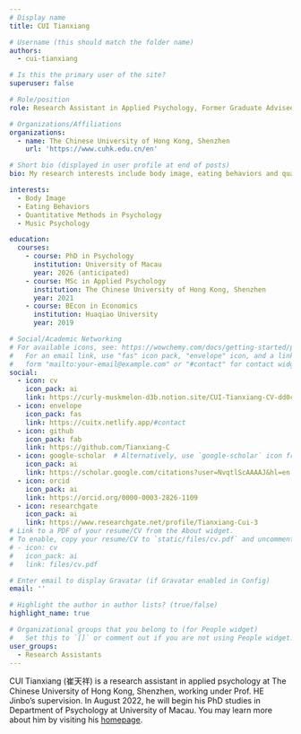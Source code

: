 ```yaml
---
# Display name
title: CUI Tianxiang

# Username (this should match the folder name)
authors:
  - cui-tianxiang

# Is this the primary user of the site?
superuser: false

# Role/position
role: Research Assistant in Applied Psychology, Former Graduate Advisee

# Organizations/Affiliations
organizations:
  - name: The Chinese University of Hong Kong, Shenzhen
    url: 'https://www.cuhk.edu.cn/en'

# Short bio (displayed in user profile at end of posts)
bio: My research interests include body image, eating behaviors and quantitative methods in psychology.

interests:
  - Body Image
  - Eating Behaviors
  - Quantitative Methods in Psychology
  - Music Psychology

education:
  courses:
    - course: PhD in Psychology
      institution: University of Macau
      year: 2026 (anticipated)
    - course: MSc in Applied Psychology
      institution: The Chinese University of Hong Kong, Shenzhen
      year: 2021
    - course: BEcon in Economics
      institution: Huaqiao University
      year: 2019

# Social/Academic Networking
# For available icons, see: https://wowchemy.com/docs/getting-started/page-builder/#icons
#   For an email link, use "fas" icon pack, "envelope" icon, and a link in the
#   form "mailto:your-email@example.com" or "#contact" for contact widget.
social:
  - icon: cv
    icon_pack: ai
    link: https://curly-muskmelon-d3b.notion.site/CUI-Tianxiang-CV-dd0c4a9545814cbca3f5e77483221cdf
  - icon: envelope
    icon_pack: fas
    link: https://cuitx.netlify.app/#contact
  - icon: github
    icon_pack: fab
    link: https://github.com/Tianxiang-C
  - icon: google-scholar  # Alternatively, use `google-scholar` icon from `ai` icon pack
    icon_pack: ai
    link: https://scholar.google.com/citations?user=NvqtlScAAAAJ&hl=en
  - icon: orcid
    icon_pack: ai
    link: https://orcid.org/0000-0003-2826-1109
  - icon: researchgate
    icon_pack: ai
    link: https://www.researchgate.net/profile/Tianxiang-Cui-3
# Link to a PDF of your resume/CV from the About widget.
# To enable, copy your resume/CV to `static/files/cv.pdf` and uncomment the lines below.
# - icon: cv
#   icon_pack: ai
#   link: files/cv.pdf

# Enter email to display Gravatar (if Gravatar enabled in Config)
email: ''

# Highlight the author in author lists? (true/false)
highlight_name: true

# Organizational groups that you belong to (for People widget)
#   Set this to `[]` or comment out if you are not using People widget.
user_groups:
  - Research Assistants
---
```


CUI Tianxiang (崔天祥) is a research assistant in applied psychology at The Chinese University of Hong Kong, Shenzhen, working under Prof. HE Jinbo’s supervision. In August 2022, he will begin his PhD studies in Department of Psychology at University of Macau. You may learn more about him by visiting his [homepage](https://cuitx.netlify.app/).

